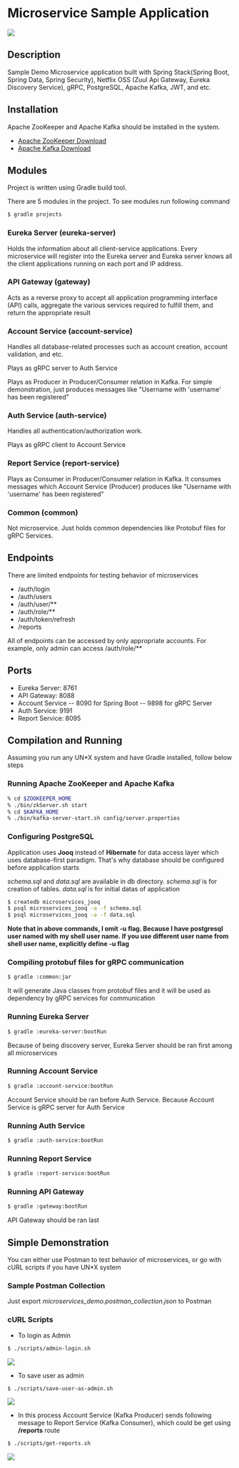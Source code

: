 # Microservice Sample Application

<img src="architecture.jpeg"/>

## Description
Sample Demo Microservice application built with Spring Stack(Spring Boot, Spring Data, Spring Security), Netflix OSS (Zuul Api Gateway, Eureka Discovery Service), gRPC, PostgreSQL, Apache Kafka, JWT, and etc.

## Installation
Apache ZooKeeper and Apache Kafka should be installed in the system.
- [Apache ZooKeeper Download](https://zookeeper.apache.org/releases.html)
- [Apache Kafka Download](https://kafka.apache.org/downloads)

## Modules
Project is written using Gradle build tool.

There are 5 modules in the project. To see modules run following command
``` sh
$ gradle projects
```

### Eureka Server (eureka-server)
Holds the information about all client-service applications. Every microservice will register into the Eureka server and Eureka server knows all the client applications running on each port and IP address.

### API Gateway (gateway)
Acts as a reverse proxy to accept all application programming interface (API) calls, aggregate the various services required to fulfill them, and return the appropriate result

### Account Service (account-service)
Handles all database-related processes such as account creation, account validation, and etc.

Plays as gRPC server to Auth Service

Plays as Producer in Producer/Consumer relation in Kafka. For simple demonstration, just produces messages like "Username with 'username' has been registered" 

### Auth Service (auth-service)
Handles all authentication/authorization work. 

Plays as gRPC client to Account Service

### Report Service (report-service)
Plays as Consumer in Producer/Consumer relation in Kafka. It consumes messages which Account Service (Producer) produces like "Username with 'username' has been registered"

### Common (common)
Not microservice. Just holds common dependencies like Protobuf files for gRPC Services.

## Endpoints
There are limited endpoints for testing behavior of microservices
- /auth/login
- /auth/users
- /auth/user/**
- /auth/role/**
- /auth/token/refresh
- /reports

All of endpoints can be accessed by only appropriate accounts. For example, only admin can access /auth/role/**

## Ports
- Eureka Server: 8761
- API Gateway: 8088
- Account Service 
  -- 8090 for Spring Boot
  -- 9898 for gRPC Server
- Auth Service: 9191
- Report Service: 8095

## Compilation and Running
Assuming you run any UN*X system and have Gradle installed, follow below steps

### Running Apache ZooKeeper and Apache Kafka
``` sh
% cd $ZOOKEEPER_HOME
% ./bin/zkServer.sh start
% cd $KAFKA_HOME
% ./bin/kafka-server-start.sh config/server.properties
```

### Configuring PostgreSQL
Application uses **Jooq** instead of **Hibernate** for data access layer which uses database-first paradigm. That's why database should be configured before application starts

*schema.sql* and *data.sql* are available in db directory. *schema.sql* is for creation of tables. *data.sql* is for initial datas of application

``` sh
$ createdb microservices_jooq
$ psql microservices_jooq -a -f schema.sql
$ psql microservices_jooq -a -f data.sql
```

**Note that in above commands, I omit -u flag. Because I have postgresql user named with my shell user name. If you use different user name from shell user name, explicitly define -u flag**

### Compiling protobuf files for gRPC communication

``` sh
$ gradle :common:jar
```

It will generate Java classes from protobuf files and it will be used as dependency by gRPC services for communication

### Running Eureka Server
``` sh
$ gradle :eureka-server:bootRun
```

Because of being discovery server, Eureka Server should be ran first among all microservices

### Running Account Service
``` sh
$ gradle :account-service:bootRun
```

Account Service should be ran before Auth Service. Because Account Service is gRPC server for Auth Service

### Running Auth Service
``` sh
$ gradle :auth-service:bootRun
```

### Running Report Service
``` sh
$ gradle :report-service:bootRun
```

### Running API Gateway
``` sh
$ gradle :gateway:bootRun
```

API Gateway should be ran last

## Simple Demonstration
You can either use Postman to test behavior of microservices, or go with cURL scripts if you have UN\*X system
### Sample Postman Collection
Just export *microservices_demo.postman_collection.json* to Postman

### cURL Scripts
- To login as Admin

``` sh
$ ./scripts/admin-login.sh
```

<img src="curl-responses/admin-login.png"/>

- To save user as admin

``` sh
$ ./scripts/save-user-as-admin.sh
```

<img src="curl-responses/save-user-as-admin.png"/>

- In this process Account Service (Kafka Producer) sends following message to Report Service (Kafka Consumer), which could be get using **/reports** route

``` sh
$ ./scripts/get-reports.sh
```

<img src="curl-responses/get-reports.png"/>
